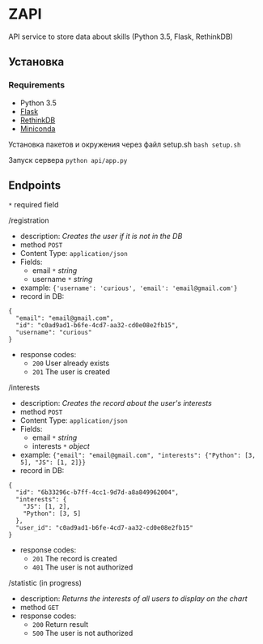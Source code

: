 # ZAPI
API service to store data about skills (Python 3.5, Flask, RethinkDB)

## Установка
### Requirements
* Python 3.5
* [Flask](http://flask.pocoo.org/)
* [RethinkDB](https://www.rethinkdb.com/)
* [Miniconda](http://conda.pydata.org/miniconda.html)

Установка пакетов и окружения через файл setup.sh `bash setup.sh`

Запуск сервера `python api/app.py`

## Endpoints
`*` required field

/registration

* description: _Creates the user if it is not in the DB_
* method `POST`
* Content Type: `application/json`
* Fields:
    * email `*` _string_
    * username `*` _string_
* example: `{'username': 'curious', 'email': 'email@gmail.com'}`
* record in DB:
```
{
  "email": "email@gmail.com",
  "id": "c0ad9ad1-b6fe-4cd7-aa32-cd0e08e2fb15",
  "username": "curious"
}
```
* response codes:
    * `200` User already exists
    * `201` The user is created

/interests
* description: _Creates the record about the user's interests_
* method `POST`
* Content Type: `application/json`
* Fields:
    * email `*` _string_
    * interests `*` _object_
* example: `{"email": "email@gmail.com", "interests": {"Python": [3, 5], "JS": [1, 2]}}`
* record in DB:
```
{
  "id": "6b33296c-b7ff-4cc1-9d7d-a8a849962004",
  "interests": {
    "JS": [1, 2],
    "Python": [3, 5]
  },
  "user_id": "c0ad9ad1-b6fe-4cd7-aa32-cd0e08e2fb15"
}
```
* response codes:
    * `201` The record is created
    * `401` The user is not authorized

/statistic (in progress)
* description: _Returns the interests of all users to display on the chart_
* method `GET`
* response codes:
    * `200` Return result
    * `500` The user is not authorized
